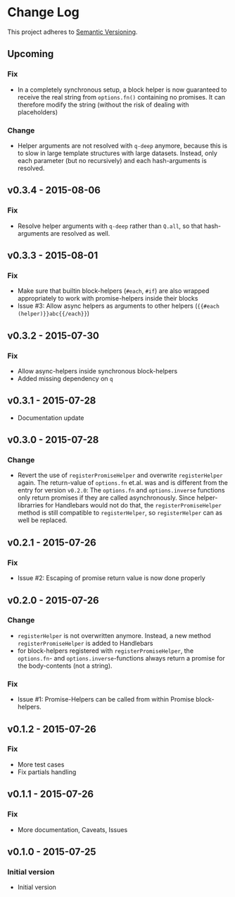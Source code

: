 # Change Log

This project adheres to [Semantic Versioning](http://semver.org/).

## Upcoming

### Fix

* In a completely synchronous setup, a block helper is now guaranteed to receive the real string
  from `options.fn()` containing no promises. It can therefore modify the string (without 
  the risk of dealing with placeholders)
  
### Change

* Helper arguments are not resolved with `q-deep` anymore, because this is to slow in large template
  structures with large datasets. Instead, only each parameter (but no recursively) and each hash-arguments
  is resolved.

## v0.3.4 - 2015-08-06
### Fix
* Resolve helper arguments with `q-deep` rather than `Q.all`, so that hash-arguments are
  resolved as well.

## v0.3.3 - 2015-08-01
### Fix 
* Make sure that builtin block-helpers (`#each`, `#if`) are also wrapped appropriately to work with
  promise-helpers inside their blocks
* Issue #3: Allow async helpers as arguments to other helpers (`{{#each (helper)}}abc{{/each}}`)

## v0.3.2 - 2015-07-30
### Fix

* Allow async-helpers inside synchronous block-helpers
* Added missing dependency on `q`

## v0.3.1 - 2015-07-28

* Documentation update

## v0.3.0 - 2015-07-28
### Change

* Revert the use of `registerPromiseHelper` and overwrite `registerHelper` again. 
  The return-value of `options.fn` et.al. was and is different from the entry for version `v0.2.0`:
  The `options.fn` and `options.inverse` functions only return promises if they are called
  asynchronously. Since helper-librarries for Handlebars would not do that, the `registerPromiseHelper`
  method is still compatible to `registerHelper`, so `registerHelper` can as well be replaced. 

## v0.2.1 - 2015-07-26
### Fix

* Issue #2: Escaping of promise return value is now done properly 

## v0.2.0 - 2015-07-26
### Change
* `registerHelper` is not overwritten anymore. Instead, a new method `registerPromiseHelper`
  is added to Handlebars
* for block-helpers registered with `registerPromiseHelper`, the `options.fn`- and `options.inverse`-functions
  always return a promise for the body-contents (not a string).
 
### Fix
* Issue #1: Promise-Helpers can be called from within Promise block-helpers.

## v0.1.2 - 2015-07-26
### Fix
* More test cases
* Fix partials handling

## v0.1.1 - 2015-07-26
### Fix
* More documentation, Caveats, Issues

## v0.1.0 - 2015-07-25
### Initial version

* Initial version